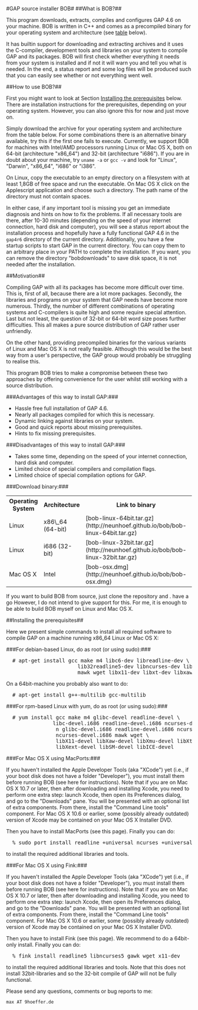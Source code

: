 ---
---
#GAP source installer BOB#
##What is BOB?##

This program downloads, extracts, compiles and configures GAP 4.6 on
your machine. BOB is written in C++ and comes as a precompiled binary
for your operating system and architecture (see
[table](download-binary) below).

It has builtin support for downloading and extracting archives and it
uses the C-compiler, development tools and libraries on your system to
compile GAP and its packages. BOB will first check whether everything it
needs from your system is installed and if not it will warn you and tell
you what is needed. In the end, a status report and some log files will
be produced such that you can easily see whether or not everything went
well.

##How to use BOB?##

First you might want to look at Section [Installing the
prerequisites](installing-the-prerequisites) below. 
There are installation instructions for
the prerequisites, depending on your operating system. However, you can
also ignore this for now and just move on.

Simply download the archive for your operating system and architecture
from the table below. For some combinations there is an alternative
binary available, try this if the first one fails to execute. Currently,
we support BOB for machines with Intel/AMD processors running Linux
or Mac OS X, both on 64-bit (architecture "x86\_64") and 32-bit
(architecture "i686"). If you are in doubt about your machine, try
`uname -a` or `gcc -v` and look for "Linux", "Darwin", "x86\_64", "i686"
or "i386".

On Linux, copy the executable to an empty directory on a filesystem with
at least 1,8GB of free space and run the executable. On Mac OS X click
on the Applescript application and choose such a directory. The path
name of the directory must not contain spaces.

In either case, if any important tool is missing you get an immediate
diagnosis and hints on how to fix the problems. If all necessary tools
are there, after 10-30 minutes (depending on the speed of your internet
connection, hard disk and computer), you will see a status report about
the installation process and hopefully have a fully functional GAP
4.6 in the `gap4r6` directory of the current directory. Additionally,
you have a few startup scripts to start GAP in the current directory.
You can copy them to an arbitrary place in your PATH to complete the
installation. If you want, you can remove the directory "bobdownloads"
to save disk space, it is not needed after the installation.

##Motivation##

Compiling GAP with all its packages has become more difficult over
time. This is, first of all, because there are a lot more packages.
Secondly, the libraries and programs on your system that GAP needs have
become more numerous. Thirdly, the number of different combinations
of operating systems and C-compilers is quite high and some require
special attention. Last but not least, the question of 32-bit or 64-bit
word size poses further difficulties. This all makes a pure source
distribution of GAP rather user unfriendly.

On the other hand, providing precompiled binaries for the various
variants of Linux and Mac OS X is not really feasible. Although this
would be the best way from a user's perspective, the GAP group would
probably be struggling to realise this.

This program BOB tries to make a compromise between these two approaches
by offering convenience for the user whilst still working with a source
distribution.

###Advantages of this way to install GAP:###

 * Hassle free full installation of GAP 4.6.
 * Nearly all packages compiled for which this is necessary.
 * Dynamic linking against libraries on your system.
 * Good and quick reports about missing prerequisites.
 * Hints to fix missing prerequisites.

###Disadvantages of this way to install GAP:###

 * Takes some time, depending on the speed of your internet connection,
   hard disk and computer.
 * Limited choice of special compilers and compilation flags.
 * Limited choice of special compilation options for GAP.

###Download binary:###

<table>
<tr>
<th>Operating System</th>
<th>Architecture</th>
<th>Link to binary</th>
<th>Alternative binary</th>
</tr>
<tr>
<td>Linux</td>
<td>x86\_64 (64-bit)</td>
<td><span>[bob-linux-64bit.tar.gz](http://neunhoef.github.io/bob/bob-linux-64bit.tar.gz)</span></td>
<td>[bob-linux-64bit-new.tar.gz](http://neunhoef.github.io/bob/bob-linux-64bit-new.tar.gz)</td>
</tr>
<tr>
<td>Linux</td>
<td>i686 (32-bit)</td>
<td>[bob-linux-32bit.tar.gz](http://neunhoef.github.io/bob/bob-linux-32bit.tar.gz)</td>
<td>[bob-linux-32bit-new.tar.gz](http://neunhoef.github.io/bob/bob-linux-32bit-new.tar.gz)</td>
</tr>
<tr>
<td>Mac OS X</td>
<td>Intel</td>
<td>[bob-osx.dmg](http://neunhoef.github.io/bob/bob-osx.dmg)</td>
<td>[bob-osx.tar.gz](http://neunhoef.github.com/bob/bob-osx.tar.gz)</td>
</tr>
</table>

If you want to build BOB from source, just clone the repository and    .
have a go However, I do not intend to give support for this. For me, it
is enough to be able to build BOB myself on Linux and Mac OS X.

##Installing the prerequisites##

Here we present simple commands to install all required software to
compile GAP on a machine running x86\_64 Linux or Mac OS X:

###For debian-based Linux, do as root (or using sudo):###

<pre>
  # apt-get install gcc make m4 libc6-dev libreadline-dev \
                       lib32readline5-dev libncurses-dev lib32ncurses5-dev 
                       mawk wget libx11-dev libxt-dev libxaw7-dev
</pre>

On a 64bit-machine you probably also want to do:

<pre>
  # apt-get install g++-multilib gcc-multilib
</pre>

###For rpm-based Linux with yum, do as root (or using sudo):###

<pre>
  # yum install gcc make m4 glibc-devel readline-devel \
               libc-devel.i686 readline-devel.i686 ncurses-devel \
                n glibc-devel.i686 readline-devel.i686 ncurses-devel \
                ncurses-devel.i686 mawk wget \
                libX11-devel libXaw-devel libXmu-devel libXt-devel \
                libXext-devel libSM-devel libICE-devel
</pre>

###For Mac OS X using MacPorts:###

If you haven't installed the Apple Developer Tools (aka "XCode") yet
(i.e., if your boot disk does not have a folder "Developer"), you must
install them before running BOB (see here for instructions). Note
that if you are on Mac OS X 10.7 or later, then after downloading and
installing Xcode, you need to perform one extra step: launch Xcode, then
open its Preferences dialog, and go to the "Downloads" pane. You will be
presented with an optional list of extra components. From there, install
the "Command Line tools" component. For Mac OS X 10.6 or earlier, some
(possibly already outdated) version of Xcode may be contained on your
Mac OS X Installer DVD.

Then you have to install MacPorts (see this page). Finally you can do:

<pre>
  % sudo port install readline +universal ncurses +universal gawk wget xorg-libX11 xorg-libXaw
</pre>

to install the required additional libraries and tools.

###For Mac OS X using Fink:###

If you haven't installed the Apple Developer Tools (aka "XCode") yet
(i.e., if your boot disk does not have a folder "Developer"), you must
install them before running BOB (see here for instructions). Note
that if you are on Mac OS X 10.7 or later, then after downloading and
installing Xcode, you need to perform one extra step: launch Xcode, then
open its Preferences dialog, and go to the "Downloads" pane. You will be
presented with an optional list of extra components. From there, install
the "Command Line tools" component. For Mac OS X 10.6 or earlier, some
(possibly already outdated) version of Xcode may be contained on your
Mac OS X Installer DVD.

Then you have to install Fink (see this page). We recommend to do a
64bit-only install. Finally you can do:

<pre>
  % fink install readline5 libncurses5 gawk wget x11-dev 
</pre>
to install the required additional libraries and tools. Note that this
does not install 32bit-libraries and so the 32-bit compile of GAP will
not be fully functional.

Please send any questions, comments or bug reports to me:
```
max AT 9hoeffer.de
```

